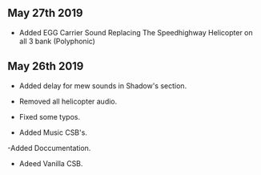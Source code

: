 ## May 27th 2019

- Added EGG Carrier Sound Replacing The Speedhighway Helicopter on all 3 bank (Polyphonic) 



## May 26th 2019

- Added delay for mew sounds in Shadow's section.

- Removed all helicopter audio.

- Fixed some typos.

- Added Music CSB's.

-Added Doccumentation.

- Adeed Vanilla CSB.